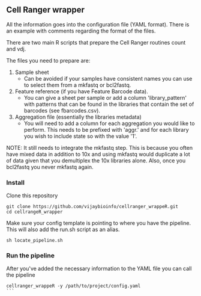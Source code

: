 ## Cell Ranger wrapper

All the information goes into the configuration file (YAML format). There is an example with comments
regarding the format of the files.

There are two main R scripts that prepare the Cell Ranger routines count and vdj.

The files you need to prepare are:
1. Sample sheet
	- Can be avoided if your samples have consistent names you can use to select them from a mkfastq or bcl2fastq.
2. Feature reference (if you have Feature Barcode data).
	- You can give a sheet per sample or add a column 'library_pattern' with patterns that can be found in the libraries that contain the set of barcodes (see fbarcodes.csv).
3. Aggregation file (essentially the libraries metadata)
	- You will need to add a column for each aggregation you would like to perform. This needs to be
	  prefixed with 'aggr.' and for each library you wish to include state so with the value '1'.

NOTE: It still needs to integrate the mkfastq step. This is because you often have mixed data in addition to 10x and
using mkfastq would duplicate a lot of data given that you demultiplex the 10x libraries alone.
Also, once you bcl2fastq you never mkfastq again.

### Install
Clone this repository
```
git clone https://github.com/vijaybioinfo/cellranger_wrappeR.git
cd cellrangeR_wrapper
```

Make sure your config template is pointing to where you have the pipeline.
This will also add the run.sh script as an alias.
```
sh locate_pipeline.sh
```

### Run the pipeline
After you've added the necessary information to the YAML file you can call the pipeline
````
cellranger_wrappeR -y /path/to/project/config.yaml
```
